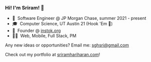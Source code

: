 ### Hi! I'm Sriram! 👋

- 💼  &nbsp;Software Engineer @ JP Morgan Chase, summer 2021 - present
- 🎓  &nbsp;Computer Science, UT Austin 21 (Hook 'Em 🤘)
- 🐙  &nbsp;Founder @ [instok.org](https://www.instok.org/) 
- 👨‍💻  &nbsp;Web, Mobile, Full Stack, PM

Any new ideas or opportunities? Email me: sghsri@gmail.com

Check out my portfolio at [sriramhariharan.com](www.sriramhariharan.com)!
